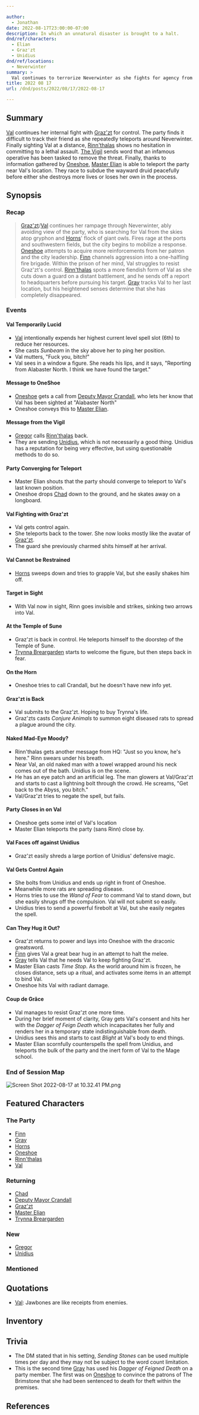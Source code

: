 ```yaml
---

author:
  - Jonathan
date: 2022-08-17T23:00:00-07:00
description: In which an unnatural disaster is brought to a halt.
dnd/ref/characters:
  - Elian
  - Graz'zt
  - Unidius
dnd/ref/locations:
  - Neverwinter
summary: >
  Val continues to terrorize Neverwinter as she fights for agency from a demon prince, gets attacked by some kind of D&D version of Mad-Eye Moody, and is seemingly stabbed to death by Gray!
title: 2022 08 17
url: /dnd/posts/2022/08/17/2022-08-17

---
```


## Summary

[Val](/dnd/characters/val/) continues her internal fight with [Graz'zt](/dnd/npcs/grazzt/) for control. The party finds it difficult to track their friend as she repeatedly teleports around Neverwinter. Finally sighting Val at a distance, [Rinn'thalas](/dnd/characters/rinnthalas-liadon/) shows no hesitation in committing to a lethal assault. [The Vigil](/dnd/npcs/the-vigil/) sends word that an infamous operative has been tasked to remove the threat. Finally, thanks to information gathered by [Oneshoe](/dnd/characters/oneshoe/), [Master Elian](/dnd/npcs/elian-amaadon/) is able to teleport the party near Val's location. They race to subdue the wayward druid peacefully before either she destroys more lives or loses her own in the process.

## Synopsis

### Recap

> [Graz'zt](/dnd/npcs/grazzt/)/[Val](/dnd/characters/val/) continues her rampage through Neverwinter, ably avoiding view of the party, who is searching for Val from the skies atop gryphon and [Horns](/dnd/characters/horns/)' flock of giant owls. Fires rage at the ports and southwestern fields, but the city begins to mobilize a response. [Oneshoe](/dnd/characters/oneshoe/) attempts to acquire more reinforcements from her patron and the city leadership. [Finn](/dnd/characters/finn/) channels aggression into a one-halfling fire brigade. Within the prison of her mind, Val struggles to resist Graz'zt's control. [Rinn'thalas](/dnd/characters/rinnthalas-liadon/) spots a more fiendish form of Val as she cuts down a guard on a distant battlement, and he sends off a report to headquarters before pursuing his target. [Gray](/dnd/characters/haeltin-var-astora/) tracks Val to her last location, but his heightened senses determine that she has completely disappeared.

### Events

#### Val Temporarily Lucid

- [Val](/dnd/characters/val/) intentionally expends her highest current level spell slot (6th) to reduce her resources.
- She casts *Sunbeam* in the sky above her to ping her position.
- Val mutters, "Fuck you, bitch!"
- Val sees in a window a figure. She reads his lips, and it says, "Reporting from Alabaster North. I think we have found the target."

#### Message to OneShoe

- [Oneshoe](/dnd/characters/oneshoe/) gets a call from [Deputy Mayor Crandall](/dnd/npcs/deputy-mayor-crandall/), who lets her know that Val has been sighted at "Alabaster North"
- Oneshoe conveys this to [Master Elian](/dnd/npcs/elian-amaadon/).

#### Message from the Vigil

- [Gregor](/dnd/npcs/gregor/) calls [Rinn'thalas](/dnd/characters/rinnthalas-liadon/) back. 
- They are sending [Unidius](/dnd/npcs/unidius/), which is not necessarily a good thing. Unidius has a reputation for being very effective, but using questionable methods to do so.

#### Party Converging for Teleport

- Master Elian shouts that the party should converge to teleport to Val's last known position.
- Oneshoe drops [Chad](/dnd/npcs/chad/) down to the ground, and he skates away on a longboard.

#### Val Fighting with Graz'zt

- Val gets control again.
- She teleports back to the tower. She now looks mostly like the avatar of [Graz'zt](/dnd/npcs/grazzt/).
- The guard she previously charmed shits himself at her arrival.

#### Val Cannot be Restrained

- [Horns](/dnd/characters/horns/) sweeps down and tries to grapple Val, but she easily shakes him off.

#### Target in Sight

- With Val now in sight, Rinn goes invisible and strikes, sinking two arrows into Val.

#### At the Temple of Sune

- Graz'zt is back in control. He teleports himself to the doorstep of the Temple of Sune.
- [Trynna Breargarden](/dnd/npcs/trynna-breargarden/) starts to welcome the figure, but then steps back in fear.

#### On the Horn

- Oneshoe tries to call Crandall, but he doesn't have new info yet.

#### Graz'zt is Back

- Val submits to the Graz'zt. Hoping to buy Trynna's life.
- Graz'zts casts *Conjure Animals* to summon eight diseased rats to spread a plague around the city.

#### Naked Mad-Eye Moody?

- Rinn'thalas gets another message from HQ: "Just so you know, he's here." Rinn swears under his breath.
- Near Val, an old naked man with a towel wrapped around his neck comes out of the bath. Unidius is on the scene.
- He has an eye patch and an artificial leg. The man glowers at Val/Graz'zt and starts to cast a lightning bolt through the crowd. He screams, "Get back to the Abyss, you bitch."
- Val/Graz'zt tries to negate the spell, but fails.

#### Party Closes in on Val

- Oneshoe gets some intel of Val's location
- Master Elian teleports the party (sans Rinn) close by.

#### Val Faces off against Unidius

- Graz'zt easily shreds a large portion of Unidius' defensive magic.

#### Val Gets Control Again

- She bolts from Unidius and ends up right in front of Oneshoe.
- Meanwhile more rats are spreading disease.
- Horns tries to use the *Wand of Fear* to command Val to stand down, but she easily shrugs off the compulsion. Val will not submit so easily.
- Unidius tries to send a powerful firebolt at Val, but she easily negates the spell.

#### Can They Hug it Out?

- Graz'zt returns to power and lays into Oneshoe with the draconic greatsword.
- [Finn](/dnd/characters/finn/) gives Val a great bear hug in an attempt to halt the melee.
- [Gray](/dnd/characters/haeltin-var-astora/) tells Val that he needs Val to keep fighting Graz'zt.
- Master Elian casts *Time Stop*. As the world around him is frozen, he closes distance, sets up a ritual, and activates some items in an attempt to bind Val.
- Oneshoe hits Val with radiant damage.

#### Coup de Grâce

- Val manages to resist Graz'zt one more time.
- During her brief moment of clarity, Gray gets Val's consent and hits her with the *Dagger of Feign Death* which incapacitates her fully and renders her in a temporary state indistinguishable from death.
- Unidius sees this and starts to cast *Blight* at Val's body to end things.
- Master Elian scornfully counterspells the spell from Unidius, and teleports the bulk of the party and the inert form of Val to the Mage school.

### End of Session Map

![Screen Shot 2022-08-17 at 10.32.41 PM.png](/images/dnd/screen-shot-2022-08-17-at-10-32-41-pm.png)

## Featured Characters

### The Party

- [Finn](/dnd/characters/finn/)
- [Gray](/dnd/characters/haeltin-var-astora/)
- [Horns](/dnd/characters/horns/)
- [Oneshoe](/dnd/characters/oneshoe/)
- [Rinn'thalas](/dnd/characters/rinnthalas-liadon/)
- [Val](/dnd/characters/val/)

### Returning

- [Chad](/dnd/npcs/chad/)
- [Deputy Mayor Crandall](/dnd/npcs/deputy-mayor-crandall/)
- [Graz'zt](/dnd/npcs/grazzt/)
- [Master Elian](/dnd/npcs/elian-amaadon/)
- [Trynna Breargarden](/dnd/npcs/trynna-breargarden/)

### New

- [Gregor](/dnd/npcs/gregor/)
- [Unidius](/dnd/npcs/unidius/)

### Mentioned

## Quotations

- [Val](/dnd/characters/val/): Jawbones are like receipts from enemies.

## Inventory

## Trivia

- The DM stated that in his setting, *Sending Stones* can be used multiple times per day and they may not be subject to the word count limitation.
- This is the second time [Gray](/dnd/characters/haeltin-var-astora/) has used his *Dagger of Feigned Death* on a party member. The first was on [Oneshoe](/dnd/characters/oneshoe/) to convince the patrons of The Brimstone that she had been sentenced to death for theft within the premises.

## References

